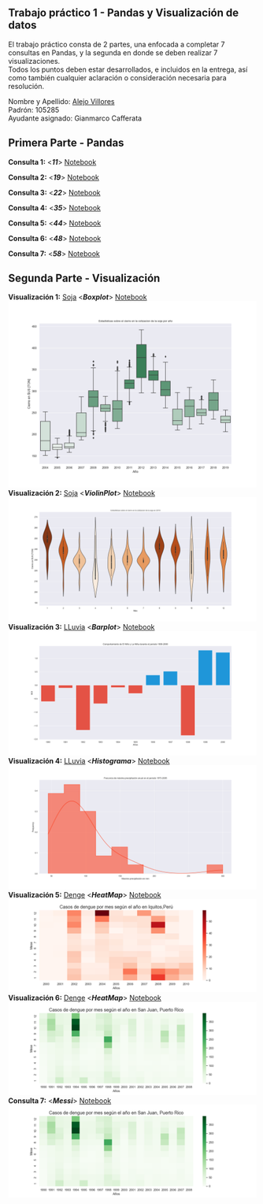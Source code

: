 Trabajo práctico 1 - Pandas y Visualización de datos
---

El trabajo práctico consta de 2 partes, una enfocada a completar 7 consultas en Pandas, y la
segunda en donde se deben realizar 7 visualizaciones. \
Todos los puntos deben estar desarrollados, e incluidos en la entrega, así como también cualquier aclaración o consideración
necesaria para resolución.

Nombre y Apellido: [Alejo Villores](https://github.com/alejovillores) \
Padrón: 105285 \
Ayudante asignado: Gianmarco Cafferata

## Primera Parte - Pandas
**Consulta 1:**  <***11***>  [Notebook](https://github.com/alejovillores/tp1_villores_alejo_pandas_visu/blob/main/pandas_consultas/ejercicio_11.ipynb) 

**Consulta 2:**  <***19***>  [Notebook](https://github.com/alejovillores/tp1_villores_alejo_pandas_visu/blob/main/pandas_consultas/ejercicio_19.ipynb) 

**Consulta 3:**  <***22***>  [Notebook](https://github.com/alejovillores/tp1_villores_alejo_pandas_visu/blob/main/pandas_consultas/ejercicio_22.ipynb) 

**Consulta 4:**  <***35***>  [Notebook](https://github.com/alejovillores/tp1_villores_alejo_pandas_visu/blob/main/pandas_consultas/ejercicio_35.ipynb) 

**Consulta 5:**  <***44***>  [Notebook](https://github.com/alejovillores/tp1_villores_alejo_pandas_visu/blob/main/pandas_consultas/ejercicio_44.ipynb) 

**Consulta 6:**  <***48***>  [Notebook](https://github.com/alejovillores/tp1_villores_alejo_pandas_visu/blob/main/pandas_consultas/ejercicio_48.ipynb) 

**Consulta 7:**  <***58***>  [Notebook](https://github.com/alejovillores/tp1_villores_alejo_pandas_visu/blob/main/pandas_consultas/ejercicio_58.ipynb) 

## Segunda Parte - Visualización

**Visualización 1:**  [Soja](https://metadata.fundacionsadosky.org.ar/competition/11/)  <***Boxplot***> [Notebook](https://github.com/alejovillores/tp1_villores_alejo_pandas_visu/blob/main/pandas_visualizaciones/soja_visualizacion..ipynb)
![image](https://github.com/alejovillores/tp1_villores_alejo_pandas_visu/blob/main/box_plot_soja.png)
**Visualización 2:**  [Soja](https://metadata.fundacionsadosky.org.ar/competition/11/) <***ViolinPlot***>  [Notebook](https://github.com/alejovillores/tp1_villores_alejo_pandas_visu/blob/main/pandas_visualizaciones/soja_visualizacion..ipynb)
![image](https://github.com/alejovillores/tp1_villores_alejo_pandas_visu/blob/main/violinplot_soja.png)
**Visualización 3:**  [LLuvia](https://metadata.fundacionsadosky.org.ar/competition/15/) <***Barplot***>  [Notebook](https://github.com/alejovillores/tp1_villores_alejo_pandas_visu/blob/main/pandas_visualizaciones/lluvia_san_luis.ipynb)
![image](https://github.com/alejovillores/tp1_villores_alejo_pandas_visu/blob/main/elnino_la_nina.png)
**Visualización 4:** [LLuvia](https://metadata.fundacionsadosky.org.ar/competition/15/) <***Histograma***>  [Notebook](https://github.com/alejovillores/tp1_villores_alejo_pandas_visu/blob/main/pandas_visualizaciones/lluvia_san_luis.ipynb) 
![image](https://github.com/alejovillores/tp1_villores_alejo_pandas_visu/blob/main/histograma_san_luis.png)
**Visualización 5:** [Denge](https://www.drivendata.org/competitions/44/dengai-predicting-disease-spread/page/80/) <***HeatMap***>  [Notebook](https://github.com/alejovillores/tp1_villores_alejo_pandas_visu/blob/main/pandas_visualizaciones/heat_map_dengue.ipynb)
![image](https://github.com/alejovillores/tp1_villores_alejo_pandas_visu/blob/main/heat_map_peru.png)
**Visualización 6:** [Denge](https://www.drivendata.org/competitions/44/dengai-predicting-disease-spread/page/80/) <***HeatMap***>  [Notebook](https://github.com/alejovillores/tp1_villores_alejo_pandas_visu/blob/main/pandas_visualizaciones/heat_map_dengue.ipynb)
![image](https://github.com/alejovillores/tp1_villores_alejo_pandas_visu/blob/main/heat_map_pr.png)
**Consulta 7:**  <***Messi***>  [Notebook](https://github.com/alejovillores/tp1_villores_alejo_pandas_visu/blob/main/pandas_consultas/ejercicio_58.ipynb)
![image](https://github.com/alejovillores/tp1_villores_alejo_pandas_visu/blob/main/heat_map_pr.png)
